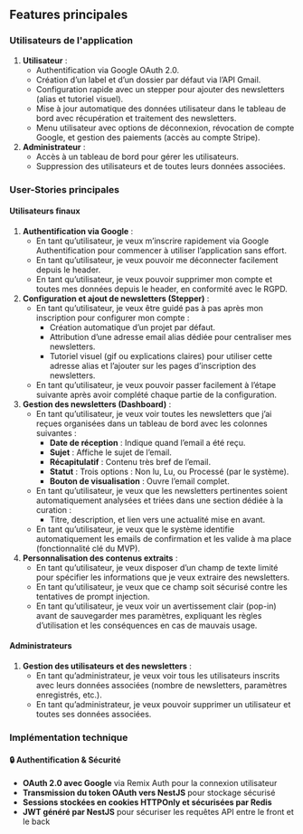 ## Features principales

### Utilisateurs de l'application

1. **Utilisateur** :
    - Authentification via Google OAuth 2.0.
    - Création d’un label et d’un dossier par défaut via l’API Gmail.
    - Configuration rapide avec un stepper pour ajouter des newsletters (alias et tutoriel visuel).
    - Mise à jour automatique des données utilisateur dans le tableau de bord avec récupération et traitement des newsletters.
    - Menu utilisateur avec options de déconnexion, révocation de compte Google, et gestion des paiements (accès au compte Stripe).
2. **Administrateur** :
    - Accès à un tableau de bord pour gérer les utilisateurs.
    - Suppression des utilisateurs et de toutes leurs données associées.

### User-Stories principales

#### Utilisateurs finaux

1. **Authentification via Google** :
    - En tant qu’utilisateur, je veux m’inscrire rapidement via Google Authentification pour commencer à utiliser l’application sans effort.
    - En tant qu’utilisateur, je veux pouvoir me déconnecter facilement depuis le header.
    - En tant qu’utilisateur, je veux pouvoir supprimer mon compte et toutes mes données depuis le header, en conformité avec le RGPD.
2. **Configuration et ajout de newsletters (Stepper)** :
    - En tant qu’utilisateur, je veux être guidé pas à pas après mon inscription pour configurer mon compte :
        - Création automatique d’un projet par défaut.
        - Attribution d’une adresse email alias dédiée pour centraliser mes newsletters.
        - Tutoriel visuel (gif ou explications claires) pour utiliser cette adresse alias et l’ajouter sur les pages d’inscription des newsletters.
    - En tant qu’utilisateur, je veux pouvoir passer facilement à l’étape suivante après avoir complété chaque partie de la configuration.
3. **Gestion des newsletters (Dashboard)** :
    - En tant qu’utilisateur, je veux voir toutes les newsletters que j’ai reçues organisées dans un tableau de bord avec les colonnes suivantes :
        - **Date de réception** : Indique quand l’email a été reçu.
        - **Sujet** : Affiche le sujet de l’email.
        - **Récapitulatif** : Contenu très bref de l’email.
        - **Statut** : Trois options : Non lu, Lu, ou Processé (par le système).
        - **Bouton de visualisation** : Ouvre l’email complet.
    - En tant qu’utilisateur, je veux que les newsletters pertinentes soient automatiquement analysées et triées dans une section dédiée à la curation :
        - Titre, description, et lien vers une actualité mise en avant.
    - En tant qu’utilisateur, je veux que le système identifie automatiquement les emails de confirmation et les valide à ma place (fonctionnalité clé du MVP).
4. **Personnalisation des contenus extraits** :
    - En tant qu’utilisateur, je veux disposer d’un champ de texte limité pour spécifier les informations que je veux extraire des newsletters.
    - En tant qu’utilisateur, je veux que ce champ soit sécurisé contre les tentatives de prompt injection.
    - En tant qu’utilisateur, je veux voir un avertissement clair (pop-in) avant de sauvegarder mes paramètres, expliquant les règles d’utilisation et les conséquences en cas de mauvais usage.

#### Administrateurs

1. **Gestion des utilisateurs et des newsletters** :
    - En tant qu’administrateur, je veux voir tous les utilisateurs inscrits avec leurs données associées (nombre de newsletters, paramètres enregistrés, etc.).
    - En tant qu’administrateur, je veux pouvoir supprimer un utilisateur et toutes ses données associées.

### Implémentation technique

#### 🔒 Authentification & Sécurité

- **OAuth 2.0 avec Google** via Remix Auth pour la connexion utilisateur
- **Transmission du token OAuth vers NestJS** pour stockage sécurisé
- **Sessions stockées en cookies HTTPOnly et sécurisées par Redis**
- **JWT généré par NestJS** pour sécuriser les requêtes API entre le front et le back
